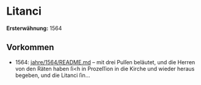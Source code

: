 # Litanci

**Ersterwähnung:** 1564

## Vorkommen
- 1564: [jahre/1564/README.md](../jahre/1564/README.md) – mit drei Pulſen beläutet,
und die Herren von den Räten haben ſi<h in Prozeſſion
in die Kirche und wieder heraus begeben, und die Litanci
ſin...
